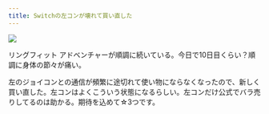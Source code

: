 ```yaml
---
title: Switchの左コンが壊れて買い直した
---
```


![](/images/2019-12-06-joycon.jpg)

リングフィット アドベンチャーが順調に続いている。今日で10日目くらい？順調に身体の節々が痛い。

左のジョイコンとの通信が頻繁に途切れて使い物にならなくなったので、新しく買い直した。左コンはよくこういう状態になるらしい。左コンだけ公式でバラ売りしてるのは助かる。期待を込めて☆3つです。
